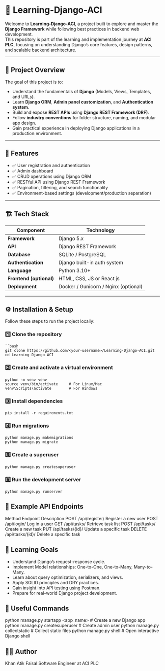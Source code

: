 # 🐍 Learning-Django-ACI

Welcome to **Learning-Django-ACI**, a project built to explore and master the **Django Framework** while following best practices in backend web development.  
This repository is part of the learning and implementation journey at **ACI PLC**, focusing on understanding Django’s core features, design patterns, and scalable backend architecture.

---

## 🚀 Project Overview

The goal of this project is to:
- Understand the fundamentals of **Django** (Models, Views, Templates, and URLs).
- Learn **Django ORM**, **Admin panel customization**, and **Authentication system**.
- Build and expose **REST APIs** using **Django REST Framework (DRF)**.
- Follow **industry conventions** for folder structure, naming, and modular app design.
- Gain practical experience in deploying Django applications in a production environment.

---

## 🧩 Features

- ✅ User registration and authentication  
- ✅ Admin dashboard  
- ✅ CRUD operations using Django ORM  
- ✅ RESTful API using Django REST Framework  
- ✅ Pagination, filtering, and search functionality  
- ✅ Environment-based settings (development/production separation)  

---

## 🏗️ Tech Stack

| Component | Technology |
|------------|-------------|
| **Framework** | Django 5.x |
| **API** | Django REST Framework |
| **Database** | SQLite / PostgreSQL |
| **Authentication** | Django built-in auth system |
| **Language** | Python 3.10+ |
| **Frontend (optional)** | HTML, CSS, JS or React.js |
| **Deployment** | Docker / Gunicorn / Nginx (optional) |

---

## ⚙️ Installation & Setup

Follow these steps to run the project locally:

### 1️⃣ Clone the repository
    ``bash
    git clone https://github.com/<your-username>/Learning-Django-ACI.git
    cd Learning-Django-ACI
    
### 2️⃣ Create and activate a virtual environment
    python -m venv venv
    source venv/bin/activate     # For Linux/Mac
    venv\Scripts\activate        # For Windows

### 3️⃣ Install dependencies
    pip install -r requirements.txt

### 4️⃣ Run migrations  
    python manage.py makemigrations
    python manage.py migrate
    
### 5️⃣ Create a superuser
    python manage.py createsuperuser

### 6️⃣ Run the development server
    python manage.py runserver
    
## 🧪 Example API Endpoints

Method	Endpoint	Description
POST	/api/register/	Register a new user
POST	/api/login/	Log in a user
GET	/api/tasks/	Retrieve task list
POST	/api/tasks/	Create a new task
PUT	/api/tasks/{id}/	Update a specific task
DELETE	/api/tasks/{id}/	Delete a specific task

## 🧠 Learning Goals

- Understand Django’s request-response cycle.
- Implement Model relationships: One-to-One, One-to-Many, Many-to-Many.
- Learn about query optimization, serializers, and views.
- Apply SOLID principles and DRY practices.
- Gain insight into API testing using Postman.
- Prepare for real-world Django project development.

## 🧰 Useful Commands

python manage.py startapp <app_name>    # Create a new Django app
python manage.py createsuperuser        # Create admin user
python manage.py collectstatic          # Collect static files
python manage.py shell                  # Open interactive Django shell

## 🧑‍💻 Author

Khan Atik Faisal
Software Engineer at ACI PLC
